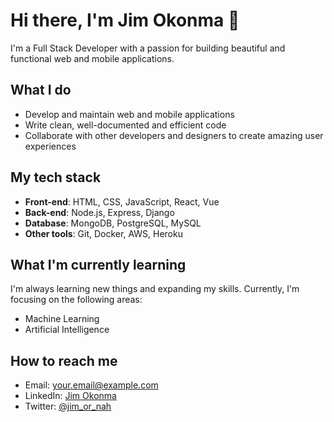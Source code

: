 # Hi there, I'm Jim Okonma 👋

I'm a Full Stack Developer with a passion for building beautiful and functional web and mobile applications.

## What I do
- Develop and maintain web and mobile applications
- Write clean, well-documented and efficient code
- Collaborate with other developers and designers to create amazing user experiences

## My tech stack
- **Front-end**: HTML, CSS, JavaScript, React, Vue
- **Back-end**: Node.js, Express, Django
- **Database**: MongoDB, PostgreSQL, MySQL
- **Other tools**: Git, Docker, AWS, Heroku

## What I'm currently learning
I'm always learning new things and expanding my skills. Currently, I'm focusing on the following areas:
- Machine Learning
- Artificial Intelligence

## How to reach me
- Email: your.email@example.com
- LinkedIn: [Jim Okonma](https://www.linkedin.com/in/jim-okonma-96b1a7137/)
- Twitter: [@jim_or_nah](https://twitter.com/jim_or_nah)
